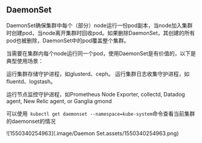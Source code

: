 ## DaemonSet 

DaemonSet确保集群中每个（部分）node运行一份pod副本，当node加入集群时创建pod，当node离开集群时回收pod。如果删除DaemonSet，其创建的所有pod也被删除，DaemonSet中的pod覆盖整个集群。

当需要在集群内每个node运行同一个pod，使用DaemonSet是有价值的，以下是典型使用场景：

运行集群存储守护进程，如glusterd、ceph。
运行集群日志收集守护进程，如fluentd、logstash。

运行节点监控守护进程，如Prometheus Node Exporter, collectd, Datadog agent, New Relic agent, or Ganglia gmond

可以使用` kubectl get daemonset --namespace=kube-system`命令查看当前集群的daemonset的情况

![1550340254963](.image/Daemon Set.assets/1550340254963.png)


